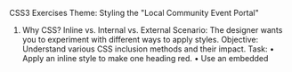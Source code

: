 CSS3 Exercises 
Theme: Styling the "Local Community Event Portal" 
1. Why CSS? Inline vs. Internal vs. External 
Scenario: The designer wants you to experiment with different ways to apply styles. 
Objective: Understand various CSS inclusion methods and their impact. 
Task: 
• Apply an inline style to make one heading red. 
• Use an embedded <style> tag in the <head> to define body background. 
• Link an external stylesheet styles.css and move all reusable styles there. 
• Add comments in your CSS to label each section (/* Header styles */) 
2. CSS Syntax and Comments 
Scenario: You’ve joined a team and need to understand and maintain a large stylesheet. 
Objective: Write clean, readable CSS with proper structure and comments. 
Task: 
• Create a section in styles.css with formatted rules and consistent indentation. 
• Add descriptive comments above selectors. 
• Example: 
/* Style for main CTA button */ 
.cta-button { 
background-color: #007BFF; 
color: white; 
} 
3. Selectors Playground 
Scenario: You need to style various elements based on IDs, classes, and element types. 
Objective: Master different selector types. 
Task: 
• Use: 
o Universal selector * to reset margin/padding 
o Element selector to style all <h2> 
o ID selector #mainHeader for the banner 
o Class selector .eventCard for event containers 
o Grouping selector for h3, p to style together 
4. Color & Background Styling 
Scenario: You’re theming the portal based on a city council’s branding. 
Objective: Apply consistent colors and background visuals. 
Task: 
• Use HEX and RGBA for setting text and background colors 
• Add a background image to the body with fallback color 
• Apply gradients to section headers using background: linear-gradient(...) 
5. Typography: Fonts and Text 
Scenario: The marketing team wants more appealing fonts and better readability. 
Objective: Enhance textual appearance using CSS properties. 
Task: 
• Use @import or <link> to include a Google Font 
• Set font-family, font-size, font-style, font-weight in different sections 
• Use text-align, text-transform, letter-spacing, line-height on descriptions 
6. Link and List Styling 
Scenario: The default blue links and bullet lists don’t match the design. 
Objective: Customize links and lists. 
Task: 
• Style links with :link, :hover, :active, and :visited pseudo-classes 
• Use list-style-type, list-style-position, and remove bullets from nav menus 
• Add padding and margin to list items for spacing 
7. Table Styling 
Scenario: The events admin table needs a cleaner look. 
Objective: Format tables using CSS. 
Task: 
• Style table, th, and td with borders, padding, and background color 
• Add zebra striping to rows using nth-child(even) 
• Use border-collapse: collapse and text-align: center 
8. Box Model & Layout Control 
Scenario: Sections are cramped and need spacing. 
Objective: Control element spacing with margin, padding, border, and outline. 
Task: 
• Use developer tools to inspect and tweak box model properties 
• Add border, padding, and margin to .eventCard 
• Add outline to highlight selected fields in a form 
• Compare visibility: hidden vs. display: none 
9. Multiple Columns in Text 
Scenario: The community bulletin needs to be displayed like a newspaper. 
Objective: Use CSS3 multi-column layout. 
Task: 
• Create a news article section and apply: 
column-count: 2; 
column-gap: 30px; 
column-rule: 1px solid gray; 
10. Responsive Web Design with Media Queries 
Scenario: Users will access the portal on phones, tablets, and desktops. 
Objective: Apply media queries for responsiveness. 
Task: 
• Add a media query for screens smaller than 768px 
• Stack navigation links vertically instead of horizontally 
• Reduce image sizes and font sizes 
• Use %, vw, vh for flexible layouts 
• Bonus: Try Flexbox or Grid for responsive layouts 
11. Debug and Test with Dev Tools and VS Code 
Scenario: Some users report layout breaking on smaller screens. 
Objective: Use DevTools to test styles and debug. 
Task: 
• Use Chrome’s device toolbar to simulate different screen sizes 
• Inspect applied styles and test different values live 
• Use the Network tab to check if the external CSS is loaded

